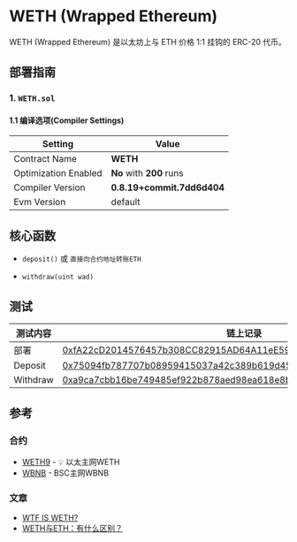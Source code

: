 # WETH (Wrapped Ethereum)

WETH (Wrapped Ethereum) 是以太坊上与 ETH 价格 1:1 挂钩的 ERC-20 代币。

## 部署指南

### 1. `WETH.sol`

#### 1.1 编译选项(Compiler Settings)

| Setting              | Value                        |
| -------------------- | ---------------------------- |
| Contract Name        | **WETH**        |
| Optimization Enabled | **No** with **200** runs |
| Compiler Version     | **0.8.19+commit.7dd6d404**   |
| Evm Version          | default                      |

## 核心函数

- `deposit()` 或 `直接向合约地址转账ETH`

- `withdraw(uint wad)` 

## 测试

| 测试内容              | 链上记录                        |
| -------------------- | ---------------------------- |
| 部署       | [0xfA22cD2014576457b308CC82915AD64A11eE59E5](https://testnet.bscscan.com/address/0xfa22cd2014576457b308cc82915ad64a11ee59e5)        |
| Deposit | [0x75094fb787707b08959415037a42c389b619d4540b219fc4501bab0b35b9a89f](https://testnet.bscscan.com/tx/0x75094fb787707b08959415037a42c389b619d4540b219fc4501bab0b35b9a89f) |
| Withdraw     | [0xa9ca7cbb16be749485ef922b878aed98ea618e8bf4e6ae62d5c4003125f42638](https://testnet.bscscan.com/tx/0xa9ca7cbb16be749485ef922b878aed98ea618e8bf4e6ae62d5c4003125f42638)  |


## 参考

### 合约

- [WETH9](https://etherscan.io/address/0xC02aaA39b223FE8D0A0e5C4F27eAD9083C756Cc2) - 💡 以太主网WETH
- [WBNB](https://bscscan.com/address/0xbb4CdB9CBd36B01bD1cBaEBF2De08d9173bc095c) - BSC主网WBNB

### 文章

- [WTF IS WETH?](https://weth.io/)
- [WETH与ETH：有什么区别？](https://www.biyuandi.com/biyuandi/1011.html)